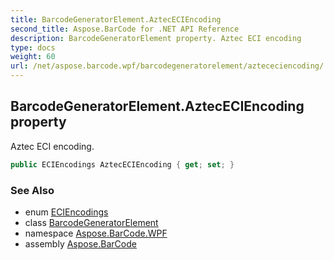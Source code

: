 ```yaml
---
title: BarcodeGeneratorElement.AztecECIEncoding
second_title: Aspose.BarCode for .NET API Reference
description: BarcodeGeneratorElement property. Aztec ECI encoding
type: docs
weight: 60
url: /net/aspose.barcode.wpf/barcodegeneratorelement/aztececiencoding/
---
```

## BarcodeGeneratorElement.AztecECIEncoding property

Aztec ECI encoding.

```csharp
public ECIEncodings AztecECIEncoding { get; set; }
```

### See Also

* enum [ECIEncodings](../../../aspose.barcode.generation/eciencodings/)
* class [BarcodeGeneratorElement](../)
* namespace [Aspose.BarCode.WPF](../../barcodegeneratorelement/)
* assembly [Aspose.BarCode](../../../)


